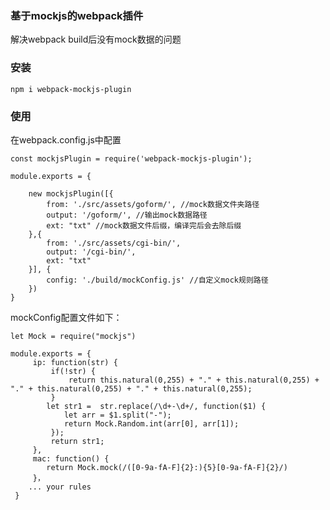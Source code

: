### 基于mockjs的webpack插件

解决webpack build后没有mock数据的问题

### 安装

	npm i webpack-mockjs-plugin

### 使用

在webpack.config.js中配置

	const mockjsPlugin = require('webpack-mockjs-plugin');

	module.exports = {

		new mockjsPlugin([{
			from: './src/assets/goform/', //mock数据文件夹路径
			output: '/goform/', //输出mock数据路径
			ext: "txt" //mock数据文件后缀，编译完后会去除后缀
		},{
			from: './src/assets/cgi-bin/',
			output: '/cgi-bin/',
			ext: "txt"
		}], {
			config: './build/mockConfig.js' //自定义mock规则路径
		})
	}


mockConfig配置文件如下：

	let Mock = require("mockjs")

	module.exports = {
		 ip: function(str) {
			 if(!str) {
				 return this.natural(0,255) + "." + this.natural(0,255) + "." + this.natural(0,255) + "." + this.natural(0,255);
			 }
			let str1 =  str.replace(/\d+-\d+/, function($1) {
				let arr = $1.split("-");
				return Mock.Random.int(arr[0], arr[1]);
			 });
			 return str1;
		 },
		 mac: function() {
			return Mock.mock(/([0-9a-fA-F]{2}:){5}[0-9a-fA-F]{2}/)
		 }，
		... your rules
	 }
